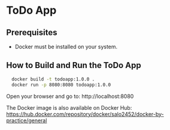 # ToDo App

## Prerequisites
- Docker must be installed on your system.

## How to Build and Run the ToDo App
```bash
  docker build -t todoapp:1.0.0 .
  docker run -p 8080:8080 todoapp:1.0.0
```
Open your browser and go to:
http://localhost:8080

The Docker image is also available on Docker Hub:
https://hub.docker.com/repository/docker/salo2452/docker-by-practice/general
